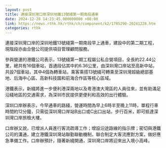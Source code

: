 ```yaml
---
layout: post
title: 連接深圳灣口岸深圳地鐵13號綫第一期南段通車
date: 2024-12-28 14:23:45.000000000 +08:00
link: https://news.rthk.hk/rthk/ch/component/k2/1785290-20241228.htm
categories: rthk
---
```


連接深圳灣口岸的深圳地鐵13號綫第一期南段早上通車，建設中的第二期工程，現階段亦由合營公司提供項目管理顧問服務。

參與營運的港鐵公司表示，13號綫第一期工程屬公私合營項目，全長約22.44公里，總共有16個車站，首通段佔其中約6.36公里，由深圳灣口岸站至高新中站，共設7個車站，其中4個為轉車站，乘客乘搭13號綫可轉乘至深圳灣超級總部基地、后海中心區、高新科技園和前海合作區等核心區域。

港鐵表示，新綫將進一步便利港深兩地以及粵港澳大灣區的人員往來，並有助滿足沿綫地區的交通需求，為深圳市民提供更便利和高效的出行體驗。

深圳口岸辦表示，今早通車的路綫，營運時間為早上6時半至晚上11時，單程行車時間約12分鐘，只需從深圳灣口岸站B出口或C出口出站，步行百米，即可抵達深圳灣口岸旅檢大樓。

口岸辦又說，已增派人員進行客流疏導工作；增設沿途路線的指示牌；密切與港鐵公司的溝通，建立港鐵深圳灣站聯勤聯動機制，聯合制定大客流應對方案，做好應急準備工作。口岸辦預計，隨著新綫開通，深圳灣口岸將迎來出入境小高峰。

